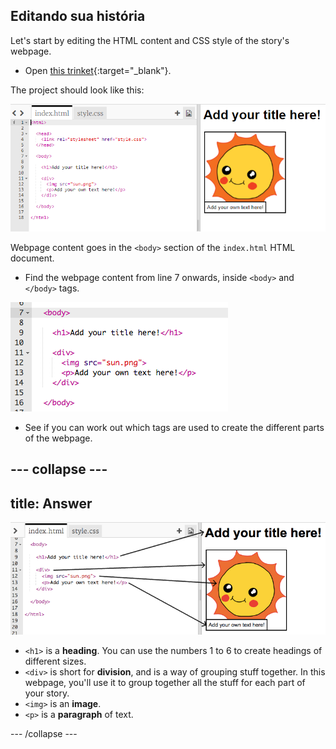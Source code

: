 ## Editando sua história

Let's start by editing the HTML content and CSS style of the story's webpage.

+ Open [this trinket](http://jumpto.cc/web-story){:target="_blank"}.

The project should look like this:

![screenshot](images/story-starter.png)

Webpage content goes in the `<body>` section of the `index.html` HTML document.

+ Find the webpage content from line 7 onwards, inside `<body>` and `</body>` tags.

![screenshot](images/story-html.png)

+ See if you can work out which tags are used to create the different parts of the webpage.

## \--- collapse \---

## title: Answer

![screenshot](images/story-elements.png)

+ `<h1>` is a **heading**. You can use the numbers 1 to 6 to create headings of different sizes.
+ `<div>` is short for **division**, and is a way of grouping stuff together. In this webpage, you'll use it to group together all the stuff for each part of your story.
+ `<img>` is an **image**.
+ `<p>` is a **paragraph** of text.

\--- /collapse \---
